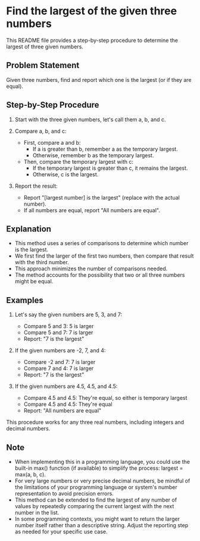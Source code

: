 # Find the largest of the given three numbers

This README file provides a step-by-step procedure to determine the largest of three given numbers.

## Problem Statement

Given three numbers, find and report which one is the largest (or if they are equal).

## Step-by-Step Procedure

1. Start with the three given numbers, let's call them a, b, and c.

2. Compare a, b, and c:
   - First, compare a and b:
     - If a is greater than b, remember a as the temporary largest.
     - Otherwise, remember b as the temporary largest.
   - Then, compare the temporary largest with c:
     - If the temporary largest is greater than c, it remains the largest.
     - Otherwise, c is the largest.

3. Report the result:
   - Report "[largest number] is the largest" (replace with the actual number).
   - If all numbers are equal, report "All numbers are equal".

## Explanation

- This method uses a series of comparisons to determine which number is the largest.
- We first find the larger of the first two numbers, then compare that result with the third number.
- This approach minimizes the number of comparisons needed.
- The method accounts for the possibility that two or all three numbers might be equal.

## Examples

1. Let's say the given numbers are 5, 3, and 7:
   - Compare 5 and 3: 5 is larger
   - Compare 5 and 7: 7 is larger
   - Report: "7 is the largest"

2. If the given numbers are -2, 7, and 4:
   - Compare -2 and 7: 7 is larger
   - Compare 7 and 4: 7 is larger
   - Report: "7 is the largest"

3. If the given numbers are 4.5, 4.5, and 4.5:
   - Compare 4.5 and 4.5: They're equal, so either is temporary largest
   - Compare 4.5 and 4.5: They're equal
   - Report: "All numbers are equal"

This procedure works for any three real numbers, including integers and decimal numbers.

## Note

- When implementing this in a programming language, you could use the built-in max() function (if available) to simplify the process: largest = max(a, b, c).
- For very large numbers or very precise decimal numbers, be mindful of the limitations of your programming language or system's number representation to avoid precision errors.
- This method can be extended to find the largest of any number of values by repeatedly comparing the current largest with the next number in the list.
- In some programming contexts, you might want to return the larger number itself rather than a descriptive string. Adjust the reporting step as needed for your specific use case.
